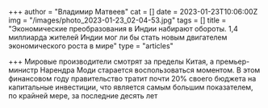 +++
author = "Владимир Матвеев"
cat = []
date = 2023-01-23T10:06:00Z
img = "/images/photo_2023-01-23_02-04-53.jpg"
tags = []
title = "Экономические преобразования в Индии набирают обороты. 1,4 миллиарда жителей Индии мог ли бы стать новым двигателем экономического роста в мире"
type = "articles"

+++
Мировые производители смотрят за пределы Китая, а премьер-министр Нарендра Моди старается воспользоваться моментом. В этом финансовом году правительство тратит почти 20% своего бюджета на капитальные инвестиции, что является самым большим показателем, по крайней мере, за последние десять лет
